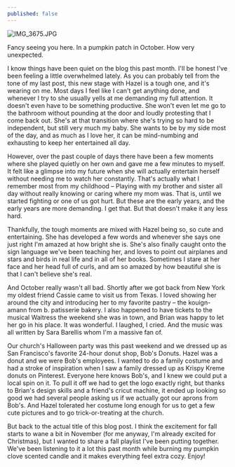 ```yaml
---
published: false
---
```

![IMG_3675.JPG]({{site.baseurl}}/img/IMG_3675.JPG)

Fancy seeing you here. In a pumpkin patch in October. How very unexpected. 

I know things have been quiet on the blog this past month. I'll be honest I've been feeling a little overwhelmed lately. As you can probably tell from the tone of my last post, this new stage with Hazel is a tough one, and it's wearing on me. Most days I feel like I can't get anything done, and whenever I try to she usually yells at me demanding my full attention. It doesn't even have to be something productive. She won't even let me go to the bathroom without pounding at the door and loudly protesting that I come back out. She's at that transition where she's trying so hard to be independent, but still very much my baby. She wants to be by my side most of the day, and as much as I love her, it can be mind-numbing and exhausting to keep her entertained all day. 

However, over the past couple of days there have been a few moments where she played quietly on her own and gave me a few minutes to myself. It felt like a glimpse into my future when she will actually entertain herself without needing me to watch her constantly. That's actually what I remember most from my childhood – Playing with my brother and sister all day without really knowing or caring where my mom was. That is, until we started fighting or one of us got hurt. But these are the early years, and the early years are more demanding. I get that. But that doesn't make it any less hard. 

Thankfully, the tough moments are mixed with Hazel being so, so cute and entertaining. She has developed a few words and whenever she says one just right I'm amazed at how bright she is. She's also finally caught onto the sign language we've been teaching her, and loves to point out airplanes and stars and birds in real life and in all of her books. Sometimes I stare at her face and her head full of curls, and am so amazed by how beautiful she is that I can't believe she's real. 

And October really wasn't all bad. Shortly after we got back from New York my oldest friend Cassie came to visit us from Texas. I loved showing her around the city and introducing her to my favorite pastry – the kouign-amann from b. patisserie bakery. I also happened to have tickets to the musical Waitress the weekend she was in town, and Brian was happy to let her go in his place. It was wonderful. I laughed, I cried. And the music was all written by Sara Barellis whom I'm a massive fan of.

Our church's Halloween party was this past weekend and we dressed up as San Francisco's favorite 24-hour donut shop, Bob's Donuts. Hazel was a donut and we were Bob's employees. I wanted to do a family costume and had a stroke of inspiration when I saw a family dressed up as Krispy Kreme donuts on Pinterest. Everyone here knows Bob's, and I knew we could put a local spin on it. To pull it off we had to get the logo exactly right, but thanks to Brian's design skills and a friend's cricut machine, it ended up looking so good we had several people asking us if we actually got our aprons from Bob's. And Hazel tolerated her costume long enough for us to get a few cute pictures and to go trick-or-treating at the church. 

But back to the actual title of this blog post. I think the excitement for fall starts to wane a bit in November (for me anyway, I'm already excited for Christmas), but I wanted to share a fall playlist I've been putting together. We've been listening to it a lot this past month while burning my pumpkin clove scented candle and it makes everything feel extra cozy. Enjoy! 






